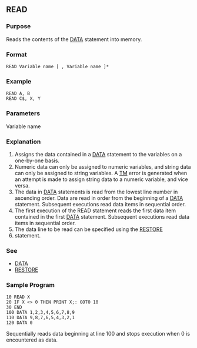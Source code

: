 ## READ

### Purpose

Reads the contents of the [DATA](DATA) statement into memory.

### Format

```basic
READ Variable name [ , Variable name ]*
```

### Example

```basic
READ A, B
READ C$, X, Y
```

### Parameters

Variable name

### Explanation
1. Assigns the data contained in a [DATA](DATA) statement to the variables
on a one-by-one basis.
2. Numeric data can only be assigned to numeric variables, and string data
can only be assigned to string variables. A [TM](../errors#TM-error) error is generated when an
attempt is made to assign string data to a numeric variable, and vice versa.
3. The data in [DATA](DATA) statements is read from the lowest line
number in ascending order. Data are read in order from the beginning of a 
[DATA](DATA) statement. Subsequent executions read data items in 
sequential order. 
4. The first execution of the READ statement reads the first data item contained
in the first [DATA](DATA) statement. Subsequent executions read data items
in sequential order.
5. The data line to be read can be specified using the [RESTORE](RESTORE) 
6. statement.

### See
- [DATA](DATA)
- [RESTORE](RESTORE)

### Sample Program

```basic
10 READ X
20 IF X <> 0 THEN PRINT X;: GOTO 10
30 END
100 DATA 1,2,3,4,5,6,7,8,9
110 DATA 9,8,7,6,5,4,3,2,1
120 DATA 0
```

Sequentially reads data beginning at line 100 and stops execution when 0 
is encountered as data.
